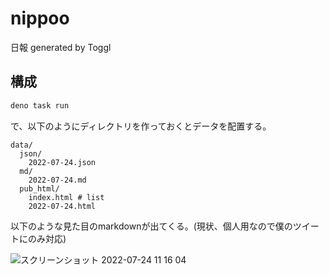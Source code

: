 # nippoo

日報 generated by Toggl

## 構成

```sh
deno task run
```

で、以下のようにディレクトリを作っておくとデータを配置する。

```text
data/
  json/
    2022-07-24.json
  md/
    2022-07-24.md
  pub_html/
    index.html # list
    2022-07-24.html
```

以下のような見た目のmarkdownが出てくる。(現状、個人用なので僕のツイートにのみ対応)

![スクリーンショット 2022-07-24 11 16 04](https://user-images.githubusercontent.com/31395466/180629373-f850028f-af72-47c6-aa80-a46e0d915ca3.png)
